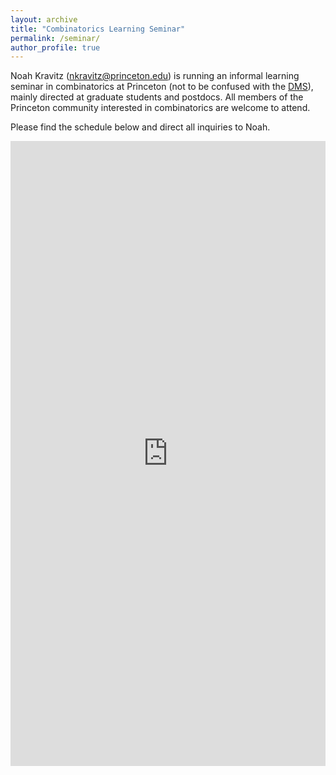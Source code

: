 ```yaml
---
layout: archive
title: "Combinatorics Learning Seminar"
permalink: /seminar/
author_profile: true
---
```


Noah Kravitz (nkravitz@princeton.edu) is running an informal learning seminar in combinatorics at Princeton (not to be confused with the [DMS](https://web.math.princeton.edu/~pds/seminar.html)), mainly directed at graduate students and postdocs. All members of the Princeton community interested in combinatorics are welcome to attend. 

Please find the schedule below and direct all inquiries to Noah.

<iframe style="width: 100%; height: 1000px" frameborder="no" border="0" marginwidth="0" marginheight="0" src="https://docs.google.com/document/d/e/2PACX-1vTr9ujAVFFd6sKsZKosFEpUTjqlywo9mtv0GmGfc_tebkq_AtqFgx9a9j-kEjJbo43aItJRXzms7Yxz/pub?embedded=true"></iframe>
